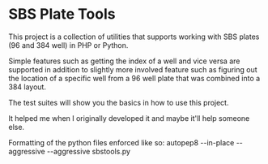 # SBS Plate Tools
This project is a collection of utilities that supports working with SBS
plates (96 and 384 well) in PHP or Python.

Simple features such as getting the index of a well and vice versa are
supported in addition to slightly more involved feature such as figuring
out the location of a specific well from a 96 well plate that was
combined into a 384 layout.

The test suites will show you the basics in how to use this project.

It helped me when I originally developed it and maybe it'll help someone
else.


Formatting of the python files enforced like so:
    autopep8 --in-place --aggressive --aggressive sbstools.py
